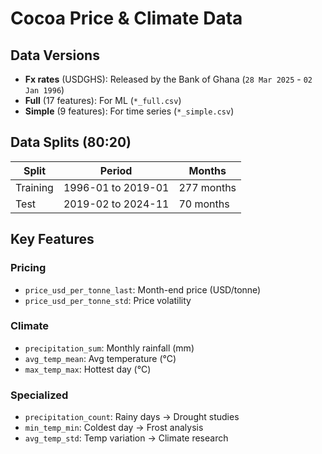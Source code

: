 # Cocoa Price & Climate Data

## Data Versions
- **Fx rates** (USDGHS): Released by the Bank of Ghana (`28 Mar 2025` - `02 Jan 1996`)
- **Full** (17 features): For ML (`*_full.csv`)  
- **Simple** (9 features): For time series (`*_simple.csv`)

## Data Splits (80:20)
| Split      | Period          | Months |
|------------|-----------------|--------|
| Training   | 1996-01 to 2019-01 | 277 months |
| Test       | 2019-02 to 2024-11 | 70 months |

## Key Features
### Pricing
- `price_usd_per_tonne_last`: Month-end price (USD/tonne)
- `price_usd_per_tonne_std`: Price volatility

### Climate
- `precipitation_sum`: Monthly rainfall (mm)
- `avg_temp_mean`: Avg temperature (°C)  
- `max_temp_max`: Hottest day (°C)

### Specialized
- `precipitation_count`: Rainy days → Drought studies  
- `min_temp_min`: Coldest day → Frost analysis  
- `avg_temp_std`: Temp variation → Climate research